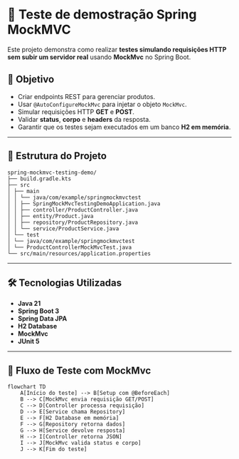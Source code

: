 # 🧪 Teste de demostração Spring MockMVC 

Este projeto demonstra como realizar **testes simulando requisições HTTP sem subir um servidor real** usando **MockMvc** no Spring Boot.

## 📌 Objetivo
- Criar endpoints REST para gerenciar produtos.
- Usar `@AutoConfigureMockMvc` para injetar o objeto `MockMvc`.
- Simular requisições HTTP **GET** e **POST**.
- Validar **status**, **corpo** e **headers** da resposta.
- Garantir que os testes sejam executados em um banco **H2 em memória**.

---

## 📂 Estrutura do Projeto

```text
spring-mockmvc-testing-demo/
├── build.gradle.kts
├── src
│ ├── main
│ │ └── java/com/example/springmockmvctest
│ │ ├── SpringMockMvcTestingDemoApplication.java
│ │ ├── controller/ProductController.java
│ │ ├── entity/Product.java
│ │ ├── repository/ProductRepository.java
│ │ └── service/ProductService.java
│ └── test
│ └── java/com/example/springmockmvctest
│ └── ProductControllerMockMvcTest.java
└── src/main/resources/application.properties
```

---

## 🛠 Tecnologias Utilizadas
- **Java 21**
- **Spring Boot 3**
- **Spring Data JPA**
- **H2 Database**
- **MockMvc**
- **JUnit 5**

---

## 🔄 Fluxo de Teste com MockMvc

```mermaid
flowchart TD
    A[Início do teste] --> B[Setup com @BeforeEach]
    B --> C[MockMvc envia requisição GET/POST]
    C --> D[Controller processa requisição]
    D --> E[Service chama Repository]
    E --> F[H2 Database em memória]
    F --> G[Repository retorna dados]
    G --> H[Service devolve resposta]
    H --> I[Controller retorna JSON]
    I --> J[MockMvc valida status e corpo]
    J --> K[Fim do teste]
```

